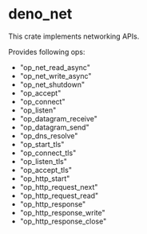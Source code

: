 # deno_net

This crate implements networking APIs.

Provides following ops:

- "op_net_read_async"
- "op_net_write_async"
- "op_net_shutdown"
- "op_accept"
- "op_connect"
- "op_listen"
- "op_datagram_receive"
- "op_datagram_send"
- "op_dns_resolve"
- "op_start_tls"
- "op_connect_tls"
- "op_listen_tls"
- "op_accept_tls"
- "op_http_start"
- "op_http_request_next"
- "op_http_request_read"
- "op_http_response"
- "op_http_response_write"
- "op_http_response_close"
